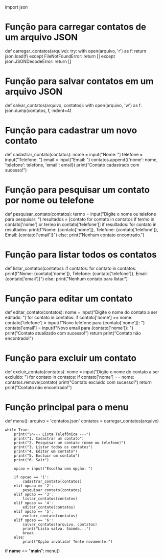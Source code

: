 
import json

# Função para carregar contatos de um arquivo JSON
def carregar_contatos(arquivo):
    try:
        with open(arquivo, 'r') as f:
            return json.load(f)
    except FileNotFoundError:
        return []
    except json.JSONDecodeError:
        return []

# Função para salvar contatos em um arquivo JSON
def salvar_contatos(arquivo, contatos):
    with open(arquivo, 'w') as f:
        json.dump(contatos, f, indent=4)

# Função para cadastrar um novo contato
def cadastrar_contato(contatos):
    nome = input("Nome: ")
    telefone = input("Telefone: ")
    email = input("Email: ")
    contatos.append({'nome': nome, 'telefone': telefone, 'email': email})
    print("Contato cadastrado com sucesso!")

# Função para pesquisar um contato por nome ou telefone
def pesquisar_contato(contatos):
    termo = input("Digite o nome ou telefone para pesquisar: ")
    resultados = [contato for contato in contatos if termo in contato['nome'] or termo in contato['telefone']]
    if resultados:
        for contato in resultados:
            print(f"Nome: {contato['nome']}, Telefone: {contato['telefone']}, Email: {contato['email']}")
    else:
        print("Nenhum contato encontrado.")

# Função para listar todos os contatos
def listar_contatos(contatos):
    if contatos:
        for contato in contatos:
            print(f"Nome: {contato['nome']}, Telefone: {contato['telefone']}, Email: {contato['email']}")
    else:
        print("Nenhum contato para listar.")

# Função para editar um contato
def editar_contato(contatos):
    nome = input("Digite o nome do contato a ser editado: ")
    for contato in contatos:
        if contato['nome'] == nome:
            contato['telefone'] = input(f"Novo telefone para {contato['nome']}: ")
            contato['email'] = input(f"Novo email para {contato['nome']}: ")
            print("Contato atualizado com sucesso!")
            return
    print("Contato não encontrado!")

# Função para excluir um contato
def excluir_contato(contatos):
    nome = input("Digite o nome do contato a ser excluído: ")
    for contato in contatos:
        if contato['nome'] == nome:
            contatos.remove(contato)
            print("Contato excluído com sucesso!")
            return
    print("Contato não encontrado!")

# Função principal para o menu
def menu():
    arquivo = 'contatos.json'
    contatos = carregar_contatos(arquivo)

    while True:
        print("\n--- Lista Telefônica ---")
        print("1. Cadastrar um contato")
        print("2. Pesquisar um contato (nome ou telefone)")
        print("3. Listar todos os contatos")
        print("4. Editar um contato")
        print("5. Excluir um contato")
        print("6. Sair")

        opcao = input("Escolha uma opção: ")

        if opcao == '1':
            cadastrar_contato(contatos)
        elif opcao == '2':
            pesquisar_contato(contatos)
        elif opcao == '3':
            listar_contatos(contatos)
        elif opcao == '4':
            editar_contato(contatos)
        elif opcao == '5':
            excluir_contato(contatos)
        elif opcao == '6':
            salvar_contatos(arquivo, contatos)
            print("Lista salva. Saindo...")
            break
        else:
            print("Opção inválida! Tente novamente.")

if __name__ == "__main__":
    menu()
